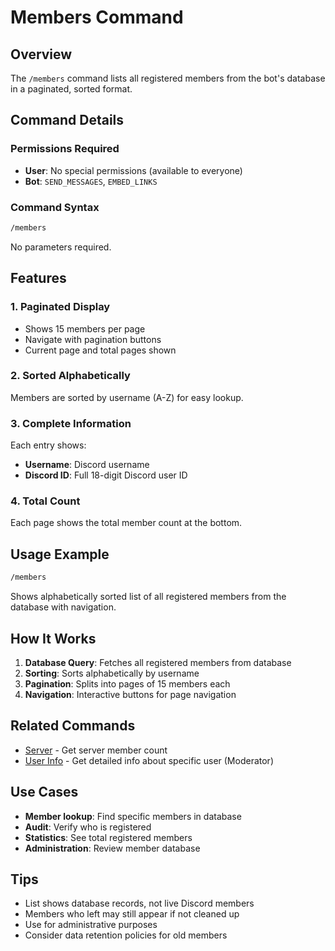 # Members Command

## Overview

The `/members` command lists all registered members from the bot's database in a paginated, sorted format.

## Command Details

### Permissions Required

* **User**: No special permissions (available to everyone)
* **Bot**: `SEND_MESSAGES`, `EMBED_LINKS`

### Command Syntax

```bash
/members
```

No parameters required.

## Features

### 1. **Paginated Display**

* Shows 15 members per page
* Navigate with pagination buttons
* Current page and total pages shown

### 2. **Sorted Alphabetically**

Members are sorted by username (A-Z) for easy lookup.

### 3. **Complete Information**

Each entry shows:

* **Username**: Discord username
* **Discord ID**: Full 18-digit Discord user ID

### 4. **Total Count**

Each page shows the total member count at the bottom.

## Usage Example

```bash
/members
```

Shows alphabetically sorted list of all registered members from the database with navigation.

## How It Works

1. **Database Query**: Fetches all registered members from database
2. **Sorting**: Sorts alphabetically by username
3. **Pagination**: Splits into pages of 15 members each
4. **Navigation**: Interactive buttons for page navigation

## Related Commands

* [Server](server.md) - Get server member count
* [User Info](user-info.md) - Get detailed info about specific user (Moderator)

## Use Cases

* **Member lookup**: Find specific members in database
* **Audit**: Verify who is registered
* **Statistics**: See total registered members
* **Administration**: Review member database

## Tips

* List shows database records, not live Discord members
* Members who left may still appear if not cleaned up
* Use for administrative purposes
* Consider data retention policies for old members
